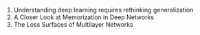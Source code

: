 1. Understanding deep learning requires rethinking generalization
2. A Closer Look at Memorization in Deep Networks
3. The Loss Surfaces of Multilayer Networks
